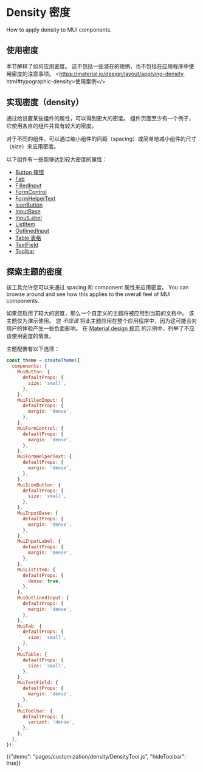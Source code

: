 # Density 密度

<p class="description">How to apply density to MUI components.</p>

## 使用密度

本节解释了如何应用密度。 这不包括一些潜在的用例，也不包括在应用程序中使用密度的注意事项。 <https://material.io/design/layout/applying-density. html#typographic-density>使用案例</>

## 实现密度（density）

通过给设置某些组件的属性，可以得到更大的密度。 组件页面至少有一个例子，它使用各自的组件并具有较大的密度。

对于不同的组件，可以通过缩小组件的间距（spacing）或简单地减小组件的尺寸（size）来应用密度。

以下组件有一些能够达到较大密度的属性：

- [Button 按钮](/api/button/)
- [Fab](/api/fab/)
- [FilledInput](/api/filled-input/)
- [FormControl](/api/form-control/)
- [FormHelperText](/api/form-helper-text/)
- [IconButton](/api/icon-button/)
- [InputBase](/api/input-base/)
- [InputLabel](/api/input-label/)
- [ListItem](/api/list-item/)
- [OutlinedInput](/api/outlined-input/)
- [Table 表格](/api/table/)
- [TextField](/api/text-field/)
- [Toolbar](/api/toolbar/)

## 探索主题的密度

该工具允许您可以来通过 spacing 和 component 属性来应用密度。 You can browse around and see how this applies to the overall feel of MUI components.

如果您启用了较大的密度，那么一个自定义的主题将被应用到当前的文档中。 该主题仅为演示使用。 您 _不应该_ 将此主题应用在整个应用程序中，因为这可能会对用户的体验产生一些负面影响。 在 [Material design 规范](https://material.io/design/layout/applying-density.html#typographic-density) 的示例中，列举了不应该使用密度的情景。

主题配置有以下选项：

```js
const theme = createTheme({
  components: {
    MuiButton: {
      defaultProps: {
        size: 'small',
      },
    },
    MuiFilledInput: {
      defaultProps: {
        margin: 'dense',
      },
    },
    MuiFormControl: {
      defaultProps: {
        margin: 'dense',
      },
    },
    MuiFormHelperText: {
      defaultProps: {
        margin: 'dense',
      },
    },
    MuiIconButton: {
      defaultProps: {
        size: 'small',
      },
    },
    MuiInputBase: {
      defaultProps: {
        margin: 'dense',
      },
    },
    MuiInputLabel: {
      defaultProps: {
        margin: 'dense',
      },
    },
    MuiListItem: {
      defaultProps: {
        dense: true,
      },
    },
    MuiOutlinedInput: {
      defaultProps: {
        margin: 'dense',
      },
    },
    MuiFab: {
      defaultProps: {
        size: 'small',
      },
    },
    MuiTable: {
      defaultProps: {
        size: 'small',
      },
    },
    MuiTextField: {
      defaultProps: {
        margin: 'dense',
      },
    },
    MuiToolbar: {
      defaultProps: {
        variant: 'dense',
      },
    },
  },
});
```

{{"demo": "pages/customization/density/DensityTool.js", "hideToolbar": true}}
